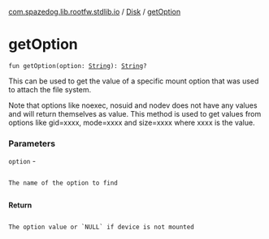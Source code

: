 [com.spazedog.lib.rootfw.stdlib.io](../index.md) / [Disk](index.md) / [getOption](.)

# getOption

`fun getOption(option: `[`String`](https://kotlinlang.org/api/latest/jvm/stdlib/kotlin/-string/index.html)`): `[`String`](https://kotlinlang.org/api/latest/jvm/stdlib/kotlin/-string/index.html)`?`

This can be used to get the value of a specific mount option that was used to attach the file system.

Note that options like noexec, nosuid and nodev does not have any values and will return themselves as value.
This method is used to get values from options like gid=xxxx, mode=xxxx and size=xxxx where xxxx is the value.

### Parameters

`option` -

```

```
    The name of the option to find
```

```

**Return**

```

```
    The option value or `NULL` if device is not mounted
```

```


